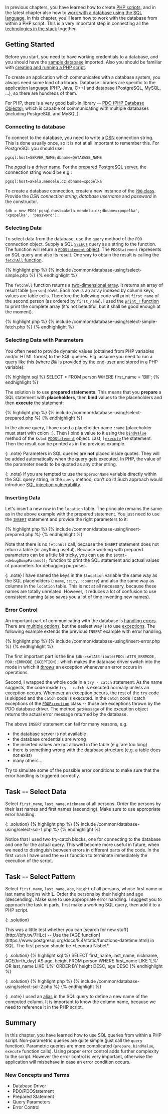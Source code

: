 
In previous chapters, you have learned how to create [PHP scripts](../backend-intro/), and
in the latest chapter also how to
[work with a database using the SQL language](../database-intro/).
In this chapter, you'll learn how to work with the database from within a
PHP script. This is a very important step in connecting all the
[technologies in the stack](todo) together.

## Getting Started
Before you start, you need to have working credentials to a database, and
you should have the [sample database](../database-intro/#database-schema) imported. Also you should be
familiar with [creating and running a PHP script](../backend-intro/#getting-started).

To create an application which communicates with a database system, you
always need some kind of a library. Database libraries are specific to
the application language (PHP, Java, C++) and database (PostgreSQL, MySQL, ...),
so there are hundreds of them.

For PHP, there is a very good built-in library -- [PDO (PHP Database Objects)](http://php.net/manual/en/class.pdo.php),
which is capable of communicating with multiple databases (including PostgreSQL and MySQL).

### Connecting to database
To connect to the database, you need to write a [DSN](http://php.net/manual/en/pdo.construct.php) connection string. This is
done usually once, so it is not at all important to remember this. For PostgreSQL you should
use:

    pgsql:host=SERVER_NAME;dbname=DATABASE_NAME

The *pgsql* is a [driver name](http://php.net/manual/en/ref.pdo-pgsql.connection.php).
For the [prepared PostgreSQL server](http://php.net/manual/en/ref.pdo-pgsql.connection.php), the
connection string would be e.g.:

    pgsql:host=akela.mendelu.cz;dbname=xpopelka

To create a database connection, create a new instance of the [`PDO` class](http://php.net/manual/en/class.pdo.php).
Provide the *DSN connection string*, *database username* and *password* in the constructor.

~~~ php?start_inline=1
$db = new PDO('pgsql:host=akela.mendelu.cz;dbname=xpopelka', 'xpopelka', 'password');
~~~

### Selecting Data
To select data from the database, use the `query` method of the `PDO` connection object.
Supply a SQL [`SELECT`](../database-intro/#select) query as a string to the function. The function will
return a [`PDOStatement` object](http://php.net/manual/en/class.pdostatement.php). The `PDOStatement`
represents an SQL query and
also its result. One way to obtain the result is calling the
[`fetchAll` function](http://php.net/manual/en/pdostatement.fetchall.php).

{% highlight php %}
{% include /common/database-using/select-simple.php %}
{% endhighlight %}

The `fetchAll` function returns a [two-dimensional array](../backend-intro/array/). It returns an array
of result table (`person`) rows. Each row is an array indexed by column keys, values
are table cells. Therefore the following code will print `first_name` of the
second person (as ordered by `first_name`). I used the [`print_r` function](http://php.net/manual/en/function.print-r.php) to
print the complete array (it's not beautiful, but it shall be good enough at the moment).

{% highlight php %}
{% include /common/database-using/select-simple-fetch.php %}
{% endhighlight %}

### Selecting Data with Parameters
You often need to provide dynamic values (obtained from PHP variables and/or HTML forms) to
the SQL queries. E.g. assume you need to run a query like this (where *Bill* is provided
by the end-user and stored in a PHP variable):

{% highlight sql %}
SELECT * FROM person WHERE first_name = 'Bill';
{% endhighlight %}

The solution is to use **prepared statements**. This means that you **prepare** a
SQL statement with **placeholders**, then **bind** values to the placeholders and
then **execute** the statement:

{% highlight php %}
{% include /common/database-using/select-prepared.php %}
{% endhighlight %}

In the above query, I have used a placeholder name `:name` (placeholder must start with colon `:`).
Then I bind a value to it using the [`bindValue`](http://php.net/manual/en/pdostatement.bindvalue.php)
method of the `$stmt` [`PDOStatement`](http://php.net/manual/en/class.pdostatement.php)
object. Last, I [`execute`](http://php.net/manual/en/pdostatement.execute.php) the statement.
Then the result can be printed as in the previous example.

{: .note}
Parameters in SQL queries are **not** placed inside quotes. They will be added automatically
when the query gets executed. In PHP, the value of the parameter needs to be quoted as
any other string.

{: .note}
If you are tempted to use the `$personName` variable directly within the SQL query string,
in the `query` method, don't do it! Such approach would introduce [SQL injection vulnerability](/articles/security/sql-injection/).

### Inserting Data
Let's insert a new row in the `location` table. The principle remains the same as in the
above example with the prepared statement. You just need to use the [`INSERT`](../database-intro/#insert) statement and
provide the right parameters to it:

{% highlight php %}
{% include /common/database-using/insert-prepared.php %}
{% endhighlight %}

Note that there is no `fetchAll` call, because the `INSERT` statement does not return a table
(or anything useful). Because working with prepared parameters can be a little bit tricky, you can
use the `$stmt->debugDumpParams();` function to print the SQL statement and actual values of parameters for
debugging purposes.

{: .note}
I have named the keys in the `$location` variable the same way as the SQL placeholders (`:name`, `:city`, `:country`)
and also the same way as columns in the `location` table. This is not at all necessary, because these names
are totally unrelated. However, it reduces a lot of confusion to use consistent naming (also saves you a lot of time inventing
new names).

### Error Control
An important part of communicating with the database is [handling errors](todo). There are
[multiple options](todo), but the easiest way is to use [exceptions](todo).
The following example extends the previous `INSERT` example with
error handling.

{% highlight php %}
{% include /common/database-using/insert-error.php %}
{% endhighlight %}

The first important part is the line `$db->setAttribute(PDO::ATTR_ERRMODE, PDO::ERRMODE_EXCEPTION);`
which makes the database driver switch into the mode in which it [*throws*](todo) an exception
whenever an error occurs in operations.

Second, I wrapped the whole code in a `try - catch` statement. As the name suggests, the code
inside `try - catch` is executed normally unless an exception occurs. Whenever an exception
occurs, the rest of the `try` code is skipped and the `catch` code is executed.
In the `catch` code I catch exceptions of the [`PDOException`](http://php.net/manual/en/class.pdoexception.php)
class -- those are exceptions
thrown by the PDO database driver. The method `getMessage` of the exception object returns the
actual error message returned by the database.

The above `INSERT` statement can fail for many reasons, e.g.

- the database server is not available
- the database credentials are wrong
- the inserted values are not allowed in the table (e.g. are too long)
- there is something wrong with the database structure (e.g. a table does not exist)
- many others...

Try to simulate some of the possible error conditions to make sure that the
error handling is triggered correctly.

## Task -- Select Data
Select `first_name`, `last_name`, `nickname` of all persons. Order the persons by their
last names and first names (ascending). Make sure to use appropriate error handling.

{: .solution}
{% highlight php %}
{% include /common/database-using/select-sol-1.php %}
{% endhighlight %}

Notice that I used two try-catch blocks, one for connecting to the database and one for the
actual query. This will become more useful in future, when we need to distinguish between
errors in different parts of the code. In the first `catch` I have used the `exit` function to
terminate immediately the execution of the script.

## Task -- Select Pattern
Select `first_name`, `last_name`, `age`, `height` of all persons, whose first name or last name
begins with **L**. Order the persons by their
height and age (descending). Make sure to use appropriate error handling. I suggest you to approach
the task in parts, first make a working SQL query, then add it to a PHP script.

{: .solution}
<div markdown='1'>
This was a little test whether you can [search for new stuff](http://bfy.tw/7HLc) --
Use the [AGE function](https://www.postgresql.org/docs/8.4/static/functions-datetime.html) in SQL.
The first person should be *Leonora Nisbet*.
</div>

{: .solution}
{% highlight sql %}
SELECT first_name, last_name, nickname, AGE(birth_day) AS age, height
		FROM person
		WHERE first_name LIKE 'L%' OR last_name LIKE 'L%'
		ORDER BY height DESC, age DESC
{% endhighlight %}

{: .solution}
{% highlight php %}
{% include /common/database-using/select-sol-2.php %}
{% endhighlight %}

{: .note}
I used an [alias](/articles/sql-join/#aliases) in the SQL query to define a new
name of the computed column. It is important to know
 the column name, because we need to reference it in the PHP script.

## Summary
In this chapter, you have learned how to use SQL queries from within a PHP script.
Non-parametric queries are quite simple (just call the `query` function). Parametric
queries are more complicated (`prepare`, `bindValue`, `execute` function calls).
Using proper error control adds further complexity to the script. However the error control
is very important, otherwise the application will misbehave in case an error condition occurs.

### New Concepts and Terms
- Database Driver
- PDO/PDOStatement
- Prepared Statement
- Query Parameters
- Error Control
